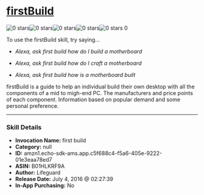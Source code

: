 # [firstBuild](http://alexa.amazon.com/#skills/amzn1.echo-sdk-ams.app.c5f688c4-f5a6-405e-9222-01e3eaa78ed7)
![0 stars](../../images/ic_star_border_black_18dp_1x.png)![0 stars](../../images/ic_star_border_black_18dp_1x.png)![0 stars](../../images/ic_star_border_black_18dp_1x.png)![0 stars](../../images/ic_star_border_black_18dp_1x.png)![0 stars](../../images/ic_star_border_black_18dp_1x.png) 0

To use the firstBuild skill, try saying...

* *Alexa, ask first build how do I build a motherboard*

* *Alexa, ask first build how do I craft a motherboard*

* *Alexa, ask first build how is a motherboard built*

firstBuild is a guide to help an individual build their own desktop with all the components of a mid to migh-end PC.  The manufacturers and price points of each component.  Information based on popular demand and some personal preference.

***

### Skill Details

* **Invocation Name:** first build
* **Category:** null
* **ID:** amzn1.echo-sdk-ams.app.c5f688c4-f5a6-405e-9222-01e3eaa78ed7
* **ASIN:** B01HLKRF9A
* **Author:** Lifeguard
* **Release Date:** July 4, 2016 @ 02:27:39
* **In-App Purchasing:** No
